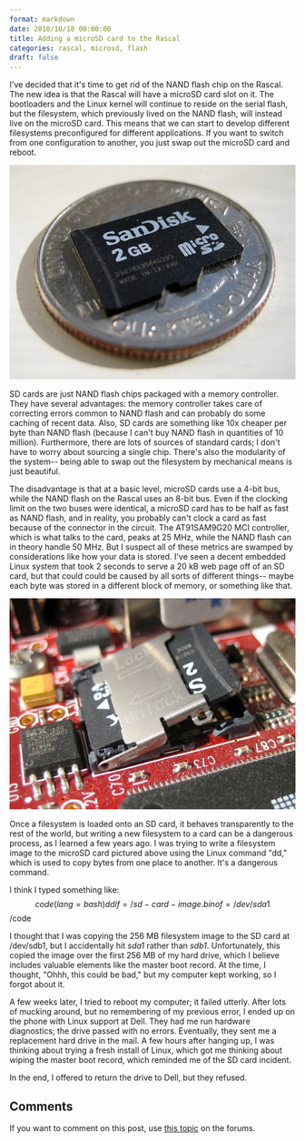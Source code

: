 ```yaml
---
format: markdown
date: 2010/10/18 00:00:00
title: Adding a microSD card to the Rascal
categories: rascal, microsd, flash
draft: false
---
```

I've decided that it's time to get rid of the NAND flash chip on the Rascal. The new idea is that the Rascal will have a microSD card slot on it. The bootloaders and the Linux kernel will continue to reside on the serial flash, but the filesystem, which previously lived on the NAND flash, will instead live on the microSD card. This means that we can start to develop different filesystems preconfigured for different applications. If you want to switch from one configuration to another, you just swap out the microSD card and reboot.

<img src="/img/microsd-on-quarter.jpg">

SD cards are just NAND flash chips packaged with a memory controller. They have several advantages: the memory controller takes care of correcting errors common to NAND flash and can probably do some caching of recent data. Also, SD cards are something like 10x cheaper per byte than NAND flash (because I can't buy NAND flash in quantities of 10 million). Furthermore, there are lots of sources of standard cards; I don't have to worry about sourcing a single chip. There's also the modularity of the system-- being able to swap out the filesystem by mechanical means is just beautiful.

The disadvantage is that at a basic level, microSD cards use a 4-bit bus, while the NAND flash on the Rascal uses an 8-bit bus. Even if the clocking limit on the two buses were identical, a microSD card has to be half as fast as NAND flash, and in reality, you probably can't clock a card as fast because of the connector in the circuit. The AT91SAM9G20 MCI controller, which is what talks to the card, peaks at 25 MHz, while the NAND flash can in theory handle 50 MHz. But I suspect all of these metrics are swamped by considerations like how your data is stored. I've seen a decent embedded Linux system that took 2 seconds to serve a 20 kB web page off of an SD card, but that could could be caused by all sorts of different things-- maybe each byte was stored in a different block of memory, or something like that.

<img src="/img/microsd-in-socket.jpg">

Once a filesystem is loaded onto an SD card, it behaves transparently to the rest of the world, but writing a new filesystem to a card can be a dangerous process, as I learned a few years ago. I was trying to write a filesystem image to the microSD card pictured above using the Linux command "dd," which is used to copy bytes from one place to another. It's a dangerous command.

I think I typed something like:
$$code(lang=bash)
dd if=/sd-card-image.bin of=/dev/sda1
$$/code

I thought that I was copying the 256 MB filesystem image to the SD card at /dev/sdb1, but I accidentally hit *sda1* rather than *sdb1*. Unfortunately, this copied the image over the first 256 MB of my hard drive, which I believe includes valuable elements like the master boot record. At the time, I thought, "Ohhh, this could be bad," but my computer kept working, so I forgot about it.

A few weeks later, I tried to reboot my computer; it failed utterly. After lots of mucking around, but no remembering of my previous error, I ended up on the phone with Linux support at Dell. They had me run hardware diagnostics; the drive passed with no errors. Eventually, they sent me a replacement hard drive in the mail. A few hours after hanging up, I was thinking about trying a fresh install of Linux, which got me thinking about wiping the master boot record, which reminded me of the SD card incident.

In the end, I offered to return the drive to Dell, but they refused.

## Comments ##

If you want to comment on this post, use [this topic][1] on the forums.

[1]: /forum/viewtopic.php?f=7&t=13
